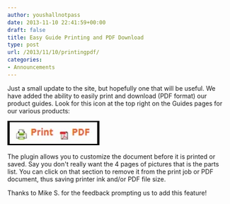 ```yaml
---
author: youshallnotpass
date: 2013-11-10 22:41:59+00:00
draft: false
title: Easy Guide Printing and PDF Download
type: post
url: /2013/11/10/printingpdf/
categories:
- Announcements
---
```


Just a small update to the site, but hopefully one that will be useful. We have added the ability to easily print and download (PDF format) our product guides. Look for this icon at the top right on the Guides pages for our various products:

[![Click hear on the Guide pages to customize and print (or save to PDF)](/wp-content/uploads/2013/11/PrintAndPDFIcon.jpg)
](/wp-content/uploads/2013/11/PrintAndPDFIcon.jpg)

The plugin allows you to customize the document before it is printed or saved. Say you don't really want the 4 pages of pictures that is the parts list. You can click on that section to remove it from the print job or PDF document, thus saving printer ink and/or PDF file size.

Thanks to Mike S. for the feedback prompting us to add this feature!

